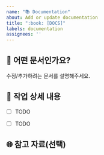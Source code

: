 ```yaml
---
name: "📚 Documentation"
about: Add or update documentation
title: ":book: [DOCS]"
labels: documentation
assignees: ''
---
```


## :book: 어떤 문서인가요?
수정/추가하려는 문서를 설명해주세요.



## :memo: 작업 상세 내용
- [ ] TODO
- [ ] TODO



## :globe_with_meridians: 참고 자료(선택)